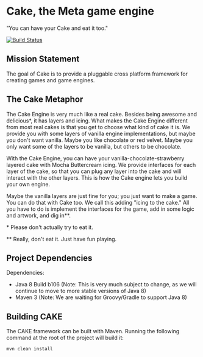 # Cake, the Meta game engine #
"You can have your Cake and eat it too."

[![Build Status](https://travis-ci.org/metacake/core.png?branch=dev)](https://travis-ci.org/metacake/core)

## Mission Statement ##
The goal of Cake is to provide a pluggable cross platform framework for creating games and game engines.

## The Cake Metaphor ##
The Cake Engine is very much like a real cake. Besides being awesome and delicious&#42;, it has layers and icing. What makes the Cake Engine different from most real cakes is that you get to choose what kind of cake it is. We provide you with some layers of vanilla engine implementations, but maybe you don't want vanilla. Maybe you like chocolate or red velvet. Maybe you only want some of the layers to be vanilla, but others to be chocolate.
 
With the Cake Engine, you can have your vanilla-chocolate-strawberry layered cake with Mocha Buttercream icing. We provide interfaces for each layer of the cake, so that you can plug any layer into the cake and will interact with the other layers. This is how the Cake engine lets you build your own engine. 

Maybe the vanilla layers are just fine for you; you just want to make a game. You can do that with Cake too. We call this adding "icing to the cake." All you have to do is implement the interfaces for the game, add in some logic and artwork, and dig in&#42;&#42;.


&#42; Please don't actually try to eat it.

&#42;&#42; Really, don't eat it. Just have fun playing.

## Project Dependencies ##
Dependencies:
+ Java 8 Build b106 (Note: This is very much subject to change, as we will continue to move to more stable versions of Java 8)
+ Maven 3 (Note: We are waiting for Groovy/Gradle to support Java 8)

## Building CAKE ##
The CAKE framework can be built with Maven. Running the following command at the root of the project will build it:
```
mvn clean install
```
